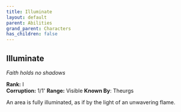 ```yaml
---
title: Illuminate
layout: default
parent: Abilities
grand_parent: Characters
has_children: false
---
```


## Illuminate
_Faith holds no shadows_

**Rank:** I  
**Corruption:** 1/1'
**Range:** Visible
**Known By**: Theurgs

An area is fully illuminated, as if by the light of an unwavering flame.
